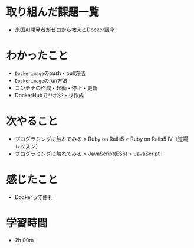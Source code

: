 # 取り組んだ課題一覧
* 米国AI開発者がゼロから教えるDocker講座

# わかったこと
* `Dockerimage`のpush・pull方法
* `Dockerimage`のrun方法
* コンテナの作成・起動・停止・更新
* DockerHubでリポジトリ作成

# 次やること
* プログラミングに触れてみる > Ruby on Rails5 > Ruby on Rails5 IV（道場レッスン）
* プログラミングに触れてみる > JavaScript(ES6) > JavaScript I

# 感じたこと
* Dockerって便利

# 学習時間
* 2h 00m
